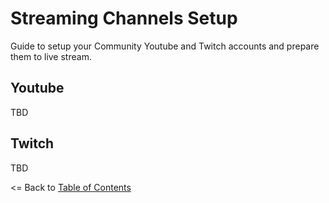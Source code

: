 # Streaming Channels Setup
Guide to setup your Community Youtube and Twitch accounts and prepare them to live stream.

## Youtube
TBD

## Twitch
TBD

<= Back to [Table of Contents](../README.md)